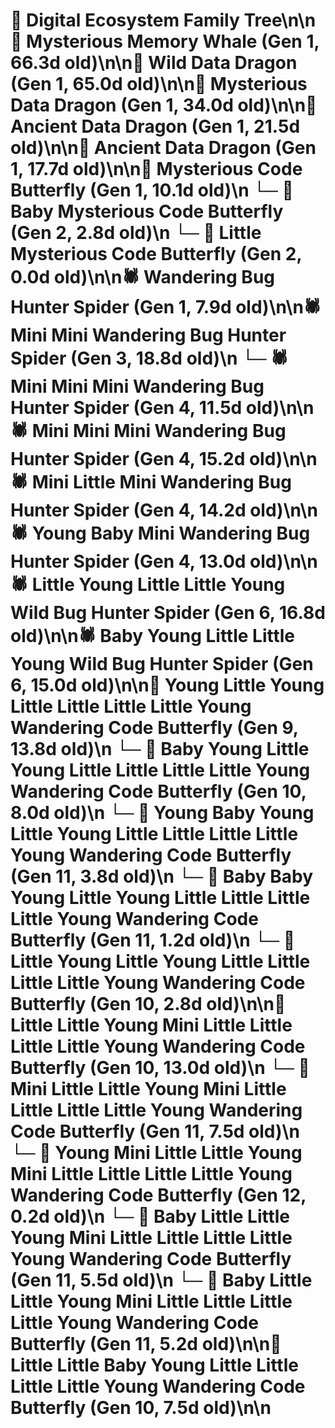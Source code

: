 # 🌳 Digital Ecosystem Family Tree\n\n🐋 Mysterious Memory Whale (Gen 1, 66.3d old)\n\n🐉 Wild Data Dragon (Gen 1, 65.0d old)\n\n🐉 Mysterious Data Dragon (Gen 1, 34.0d old)\n\n🐉 Ancient Data Dragon (Gen 1, 21.5d old)\n\n🐉 Ancient Data Dragon (Gen 1, 17.7d old)\n\n🦋 Mysterious Code Butterfly (Gen 1, 10.1d old)\n  └─ 🦋 Baby Mysterious Code Butterfly (Gen 2, 2.8d old)\n  └─ 🦋 Little Mysterious Code Butterfly (Gen 2, 0.0d old)\n\n🕷️ Wandering Bug Hunter Spider (Gen 1, 7.9d old)\n\n🕷️ Mini Mini Wandering Bug Hunter Spider (Gen 3, 18.8d old)\n  └─ 🕷️ Mini Mini Mini Wandering Bug Hunter Spider (Gen 4, 11.5d old)\n\n🕷️ Mini Mini Mini Wandering Bug Hunter Spider (Gen 4, 15.2d old)\n\n🕷️ Mini Little Mini Wandering Bug Hunter Spider (Gen 4, 14.2d old)\n\n🕷️ Young Baby Mini Wandering Bug Hunter Spider (Gen 4, 13.0d old)\n\n🕷️ Little Young Little Little Young Wild Bug Hunter Spider (Gen 6, 16.8d old)\n\n🕷️ Baby Young Little Little Young Wild Bug Hunter Spider (Gen 6, 15.0d old)\n\n🦋 Young Little Young Little Little Little Little Young Wandering Code Butterfly (Gen 9, 13.8d old)\n  └─ 🦋 Baby Young Little Young Little Little Little Little Young Wandering Code Butterfly (Gen 10, 8.0d old)\n    └─ 🦋 Young Baby Young Little Young Little Little Little Little Young Wandering Code Butterfly (Gen 11, 3.8d old)\n    └─ 🦋 Baby Baby Young Little Young Little Little Little Little Young Wandering Code Butterfly (Gen 11, 1.2d old)\n  └─ 🦋 Little Young Little Young Little Little Little Little Young Wandering Code Butterfly (Gen 10, 2.8d old)\n\n🦋 Little Little Young Mini Little Little Little Little Young Wandering Code Butterfly (Gen 10, 13.0d old)\n  └─ 🦋 Mini Little Little Young Mini Little Little Little Little Young Wandering Code Butterfly (Gen 11, 7.5d old)\n    └─ 🦋 Young Mini Little Little Young Mini Little Little Little Little Young Wandering Code Butterfly (Gen 12, 0.2d old)\n  └─ 🦋 Baby Little Little Young Mini Little Little Little Little Young Wandering Code Butterfly (Gen 11, 5.5d old)\n  └─ 🦋 Baby Little Little Young Mini Little Little Little Little Young Wandering Code Butterfly (Gen 11, 5.2d old)\n\n🦋 Little Little Baby Young Little Little Little Little Young Wandering Code Butterfly (Gen 10, 7.5d old)\n\n